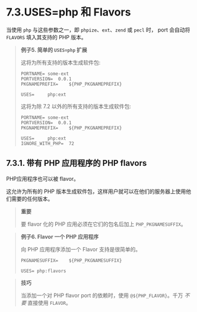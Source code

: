 # 7.3.USES=php 和 Flavors

当使用 `php` 与这些参数之一，即 `phpize`、`ext`、`zend` 或 `pecl` 时， port 会自动将 `FLAVORS` 填入其支持的 PHP 版本。

> **例子5. 简单的 `USES=php` 扩展**
>
> 这将为所有支持的版本生成软件包:
>
> ```shell-sessionl
> PORTNAME=	some-ext
> PORTVERSION=	0.0.1
> PKGNAMEPREFIX=	${PHP_PKGNAMEPREFIX}
>
> USES=		php:ext
> ```
>
> 这将为除 7.2 以外的所有支持的版本生成软件包:
>
> ```shell-sessionl
> PORTNAME=	some-ext
> PORTVERSION=	0.0.1
> PKGNAMEPREFIX=	${PHP_PKGNAMEPREFIX}
>
> USES=		php:ext
> IGNORE_WITH_PHP=	72
> ```

## 7.3.1. 带有 PHP 应用程序的 PHP flavors

PHP应用程序也可以被 flavor。

这允许为所有的 PHP 版本生成软件包，这样用户就可以在他们的服务器上使用他们需要的任何版本。

>**重要**
>
> 要 flavor 化的 PHP 应用必须在它们的包名后加上 `PHP_PKGNAMESUFFIX`。

> **例子6. Flavor 一个 PHP 应用程序**
>
> 向 PHP 应用程序添加一个 Flavor 支持是很简单的。
>
> ```shell-sessionl
> PKGNAMESUFFIX=	${PHP_PKGNAMESUFFIX}
>
> USES=	php:flavors
> ```

>**技巧**
>
> 当添加一个对 PHP flavor port 的依赖时，使用 `@${PHP_FLAVOR}`。千万 *不要* 直接使用 `FLAVOR`。

